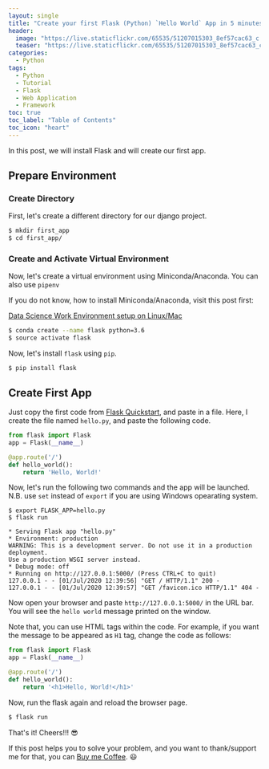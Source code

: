 ```yaml
---
layout: single
title: "Create your first Flask (Python) `Hello World` App in 5 minutes"
header:
  image: "https://live.staticflickr.com/65535/51207015303_8ef57cac63_c.jpg"
  teaser: "https://live.staticflickr.com/65535/51207015303_8ef57cac63_c.jpg"
categories:
  - Python
tags:
  - Python
  - Tutorial
  - Flask
  - Web Application
  - Framework
toc: true
toc_label: "Table of Contents"
toc_icon: "heart"
---
```



In this post, we will install Flask and will create our first app.

## Prepare Environment
### Create Directory
First, let's create a different directory for our django project.

```bash
$ mkdir first_app
$ cd first_app/
```

### Create and Activate Virtual Environment
Now, let's create a virtual environment using Miniconda/Anaconda. You can also use `pipenv`

If you do not know, how to install Miniconda/Anaconda, visit this post first:

[Data Science Work Environment setup on Linux/Mac](https://shantoroy.com/data%20science/data-science-environment-python-r-julia/)


```bash
$ conda create --name flask python=3.6
$ source activate flask
```
Now, let's install `flask` using `pip`. 
```
$ pip install flask
```


## Create First App
Just copy the first code from [Flask Quickstart](https://flask.palletsprojects.com/en/1.1.x/quickstart/), and paste in a file. Here, I create the file named `hello.py`, and paste the following code.
```python
from flask import Flask
app = Flask(__name__)

@app.route('/')
def hello_world():
    return 'Hello, World!'
```
Now, let's run the following two commands and the app will be launched. N.B. use `set` instead of `export` if you are using Windows opearating system.
```
$ export FLASK_APP=hello.py
$ flask run

* Serving Flask app "hello.py"
* Environment: production
WARNING: This is a development server. Do not use it in a production deployment.
Use a production WSGI server instead.
* Debug mode: off
* Running on http://127.0.0.1:5000/ (Press CTRL+C to quit)
127.0.0.1 - - [01/Jul/2020 12:39:56] "GET / HTTP/1.1" 200 -
127.0.0.1 - - [01/Jul/2020 12:39:57] "GET /favicon.ico HTTP/1.1" 404 -
```


Now open your browser and paste `http://127.0.0.1:5000/` in the URL bar. You will see the `hello world` message printed on the window. 

Note that, you can use HTML tags within the code. For example, if you want the message to be appeared as `H1` tag, change the code as follows:

```python
from flask import Flask
app = Flask(__name__)

@app.route('/')
def hello_world():
    return '<h1>Hello, World!</h1>'
```

Now, run the flask again and reload the browser page.
```bash
$ flask run
```

That's it! Cheers!!! :sunglasses:

If this post helps you to solve your problem, and you want to thank/support me for that, you can  [Buy me Coffee](https://www.paypal.me/shantoroy). :smiley:




<!--stackedit_data:
eyJoaXN0b3J5IjpbMTExMzczOTUwNywxMjY0Nzg0MDM2LC02Mz
Y5MzU1ODhdfQ==
-->